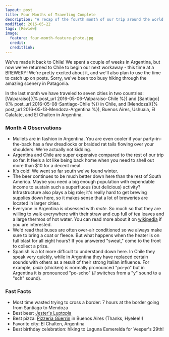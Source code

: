 ```yaml
---
layout: post
title: Four Months of Traveling Complete
description: "A recap of the fourth month of our trip around the world."
modified: 2016-05-22
tags: [Review]
image:
  feature: four-month-feature-photo.jpg
  credit: 
  creditlink: 
---
```


We’ve made it back to Chile! We spent a couple of weeks in Argentina, but now we've returned to Chile to begin our next workaway - this time at a BREWERY! We're pretty excited about it, and we'll also plan to use the time to catch up on posts. Sorry, we've been too busy hiking through the amazing scenery in Patagonia. 

In the last month we have traveled to seven cities in two countries: [Valparaiso]({% post_url 2016-05-06-Valparaiso-Chile %}) and [Santiago]({% post_url 2016-05-08-Santiago-Chile %}) in Chile, and [Mendoza]({% post_url 2016-05-13-Mendoza-Argentina %}), Buenos Aires, Ushuaia, El Calafate, and El Chalten in Argentina. 

### Month 4 Observations

- Mullets are in fashion in Argentina. You are even cooler if your party-in-the-back has a few dreadlocks or braided rat tails flowing over your shoulders. We're actually not kidding. 
- Argentina and Chile are super expensive compared to the rest of our trip so far. It feels a lot like being back home when you need to shell out more than $10 for a decent meal.
- It's cold! We went so far south we've found winter. 
- The beer continues to be much better down here than the rest of South America. Maybe you need a big enough population with expendable income to sustain such a superfluous (but delicious) activity? Infrastructure also plays a big role; it's really hard to get brewing supplies down here, so it makes sense that a lot of breweries are located in larger cities.
- Everyone in Argentina is obsessed with *mate*. So much so that they are willing to walk everywhere with their straw and cup full of tea leaves and a large thermos of hot water. You can read more about it on [wikipedia](https://en.wikipedia.org/wiki/Argentine_tea_culture) if you are interested.
- We'd read that buses are often over-air conditioned so we always make sure to bring a coat or fleece. But what happens when the heater is on full blast for all eight hours? If you answered "sweat," come to the front to collect a prize.
- Spanish is a lot more difficult to understand down here. In Chile they speak very quickly, while in Argentina they have replaced certain sounds with others as a result of their strong Italian influence. For example, *pollo* (chicken) is normally pronounced "po-yo" but in Argentina it is pronounced "po-scho" (*ll* switches from a "y" sound to a "sch" sound).

### Fast Facts

- Most time wasted trying to cross a border: 7 hours at the border going from Santiago to Mendoza
- Best beer: [Jester's Luptopia](https://untappd.com/user/veswill3/checkin/304122547)
- Best pizza: [Pizzería Güerrin](http://www.pizzeriaguerrin.com/) in Buenos Aires (Thanks, Hyelee!!)
- Favorite city: El Chalten, Argentina
- Best birthday celebration: hiking to Laguna Esmerelda for Vesper's 29th!
